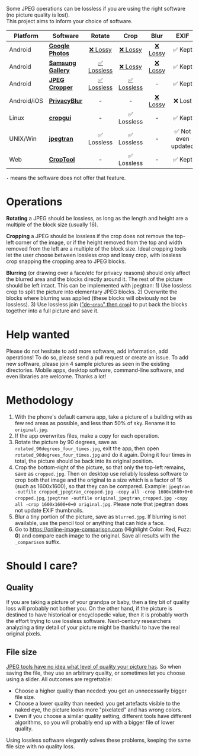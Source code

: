 Some JPEG operations can be lossless if you are using the right software (no picture quality is lost).  
This project aims to inform your choice of software.

| Platform    | Software                                                                                          |  Rotate                                                                                                                               |  Crop                                                                                                           |  Blur                                                                                                         |  EXIF               |
|-------------|---------------------------------------------------------------------------------------------------|:-------------------------------------------------------------------------------------------------------------------------------------:|:---------------------------------------------------------------------------------------------------------------:|:-------------------------------------------------------------------------------------------------------------:|:-------------------:|
| Android     | **[Google Photos](https://play.google.com/store/apps/details?id=com.google.android.apps.photos)** | [❌ Lossy](https://github.com/lossless-jpg/data/blob/main/google-photos/pixel4/rotated_90degrees_four_times_comparison.jpg)            | [❌ Lossy](https://github.com/lossless-jpg/data/blob/main/google-photos/pixel4/cropped_comparison.jpg)         | [❌ Lossy](https://github.com/lossless-jpg/data/blob/main/google-photos/pixel4/privacy_comparison.jpg)         | ✅ Kept             |
| Android     | **[Samsung Gallery](https://play.google.com/store/apps/details?id=com.sec.android.gallery3d)**    | [✅ Lossless](https://github.com/lossless-jpg/data/blob/main/samsung-gallery/samsung_s10e/rotated_90degrees_four_times_comparison.jpg) | [❌ Lossy](https://github.com/lossless-jpg/data/blob/main/samsung-gallery/samsung_s10e/cropped_comparison.jpg) | [❌ Lossy](https://github.com/lossless-jpg/data/blob/main/samsung-gallery/samsung_s10e/privacy_comparison.jpg) | ✅ Kept             |
| Android     | **[JPEG Cropper](https://play.google.com/store/apps/details?id=jp.kame.jpegcropper)**             | [✅ Lossless](https://github.com/lossless-jpg/data/blob/main/JPEG-Cropper/rotated_90degrees_four_times_comparison.jpg)                 | [✅ Lossless](https://github.com/lossless-jpg/data/blob/main/JPEG-Cropper/cropped_comparison.jpg)              | -                                                                                                              | ✅ Kept             |
| Android/iOS | **[PrivacyBlur](https://privacyblur.app)**                                                        | -                                                                                                                                      | -                                                                                                              | [❌ Lossy](https://github.com/MATHEMA-GmbH/privacyblur/issues/79)                                              | ❌ Lost             |
| Linux       | **[cropgui](https://github.com/jepler/cropgui)**                                                  | -                                                                                                                                      | ✅ Lossless                                                                                                    | -                                                                                                              | ✅ Kept            |
| UNIX/Win    | **[jpegtran](https://jpegclub.org/jpegtran/)**                                                    | ✅ Lossless                                                                                                                            | ✅ Lossless                                                                                                    | -                                                                                                              | ✅ Not even updated |
| Web         | **[CropTool](https://croptool.toolforge.org)**                                                    | -                                                                                                                                      | ✅ Lossless                                                                                                    | -                                                                                                              | ✅ Kept             |

`-` means the software does not offer that feature.

# Operations

**Rotating** a JPEG should be lossless, as long as the length and height are a multiple of the block size (usually 16).

**Cropping** a JPEG should be lossless if the crop does not remove the top-left corner of the image, or if the height removed from the top and width removed from the left are a multiple of the block size.
Ideal cropping tools let the user choose between lossless crop and lossy crop, with lossless crop snapping the cropping area to JPEG blocks.

**Blurring** (or drawing over a face/etc for privacy reasons) should only affect the blurred area and the blocks directly around it. The rest of the picture should be left intact. This can be implemented with jpegtran: 1) Use lossless crop to split the picture into elementary JPEG blocks. 2) Overwrite the blocks where blurring was applied (these blocks will obviously not be lossless). 3) Use lossless join (["de-`crop`" then `drop`](https://stackoverflow.com/a/29615714/226958)) to put back the blocks together into a full picture and save it.

# Help wanted

Please do not hesitate to add more software, add information, add operations!
To do so, please send a pull request or create an issue.
To add new software, please join 4 sample pictures as seen in the existing directories.
Mobile apps, desktop software, command-line software, and even libraries are welcome.
Thanks a lot!

# Methodology

1. With the phone's default camera app, take a picture of a building with as few red areas as possible, and less than 50% of sky. Rename it to `original.jpg`.
2. If the app overwrites files, make a copy for each operation.
3. Rotate the picture by 90 degrees, save as `rotated_90degrees_four_times.jpg`, exit the app, then open `rotated_90degrees_four_times.jpg` and do it again. Doing it four times in total, the picture should be back into its original position.
4. Crop the bottom-right of the picture, so that only the top-left remains, save as `cropped.jpg`. Then on desktop use reliably lossless software to crop both that image and the original to a size which is a factor of 16 (such as 1600x1600), so that they can be compared. Example: `jpegtran -outfile cropped_jpegtran_cropped.jpg -copy all -crop 1600x1600+0+0 cropped.jpg`, `jpegtran -outfile original_jpegtran_cropped.jpg -copy all -crop 1600x1600+0+0 original.jpg`. Please note that jpegtran does not update EXIF thumbnails.
5. Blur a tiny portion of the picture, save as `blurred.jpg`. If blurring is not available, use the pencil tool or anything that can hide a face.
6. Go to https://online-image-comparison.com (Highlight Color: Red, Fuzz: **0**) and compare each image to the original. Save all results with the `_comparison` suffix.

# Should I care?

## Quality

If you are taking a picture of your grandpa or baby, then a tiny bit of quality loss will probably not bother you.
On the other hand, if the picture is destined to have historical or encyclopedic value, then it is probably worth the effort trying to use lossless software. Next-century researchers analyzing a tiny detail of your picture might be thankful to have the real original pixels.

## File size

[JPEG tools have no idea what level of quality your picture has](https://photo.stackexchange.com/a/88186/1498). So when saving the file, they use an arbitrary quality, or sometimes let you choose using a slider. All outcomes are regrettable:
- Choose a higher quality than needed: you get an unnecessarily bigger file size.
- Choose a lower quality than needed: you get artefacts visible to the naked eye, the picture looks more "pixelated" and has wrong colors.
- Even if you choose a similar quality setting, different tools have different algorithms, so you will probably end up with a bigger file of lower quality.

Using lossless software elegantly solves these problems, keeping the same file size with no quality loss.

